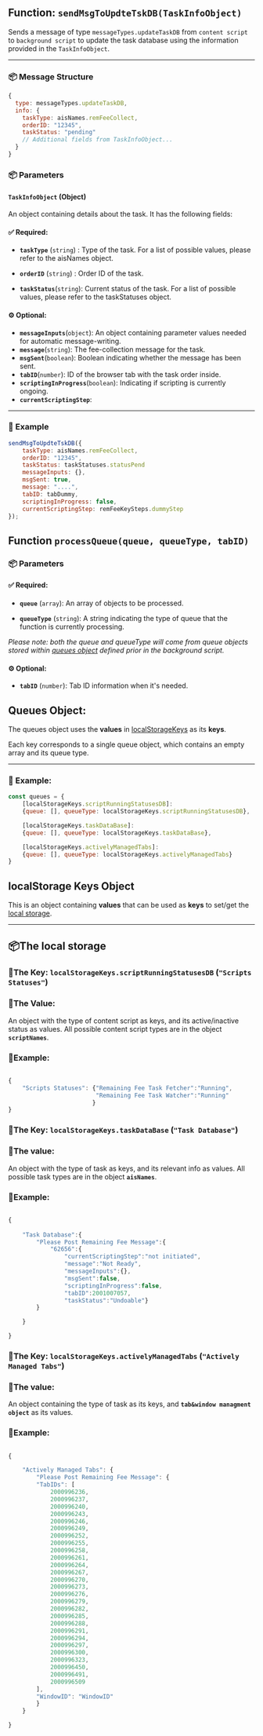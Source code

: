 ## Function: `sendMsgToUpdteTskDB(TaskInfoObject)`

Sends a message of type `messageTypes.updateTaskDB` from `content script` to `background script` to update the task database using the information provided in the `TaskInfoObject`.

---

### 📦 Message Structure

```javascript
{
  type: messageTypes.updateTaskDB,  
  info: {                           
    taskType: aisNames.remFeeCollect,
    orderID: "12345",
    taskStatus: "pending"
    // Additional fields from TaskInfoObject...
  }
}
```

### 📦 Parameters

#### `TaskInfoObject` (Object)

An object containing details about the task. It has the following fields:

#### ✅ Required:

- **`taskType`** (`string`) : Type of the task. For a list of possible values, please refer to the aisNames object. 

- **`orderID`** (`string`) : Order ID of the task.

- **`taskStatus`**(`string`): Current status of the task. For a list of possible values, please refer to the taskStatuses object. 


#### ⚙️ Optional:

- **`messageInputs`**(`object`): An object containing parameter values needed for automatic message-writing.
- **`message`**(`string`): The fee-collection message for the task. 
- **`msgSent`**(`boolean`): Boolean indicating whether the message has been sent.
- **`tabID`**(`number`): ID of the browser tab with the task order inside.
- **`scriptingInProgress`**(`boolean`): Indicating if scripting is currently ongoing.
- **`currentScriptingStep`**: 

---

### 📌 Example

```javascript
sendMsgToUpdteTskDB({
    taskType: aisNames.remFeeCollect, 
    orderID: "12345",
    taskStatus: taskStatuses.statusPend 
    messageInputs: {}, 
    msgSent: true, 
    message: "....", 
    tabID: tabDummy, 
    scriptingInProgress: false, 
    currentScriptingStep: remFeeKeySteps.dummyStep
});
```

## Function `processQueue(queue, queueType, tabID)`

### 📦 Parameters

#### ✅ Required:

- **`queue`** (`array`): An array of objects to be processed.

- **`queueType`** (`string`): A string indicating the type of queue that the function is currently processing. 

*Please note: both the queue and queueType will come from queue objects stored within [queues object](#queues-object) defined prior in the background script.*

#### ⚙️ Optional:

- **`tabID`** (`number`): Tab ID information when it's needed. 

## Queues Object:

The queues object uses the **values** in [localStorageKeys](#localstorage-keys-object) as its **keys**. 

Each key corresponds to a single queue object, which contains an empty array and its queue type. 

---

### 📌 Example:

```javascript
const queues = {
    [localStorageKeys.scriptRunningStatusesDB]: 
    {queue: [], queueType: localStorageKeys.scriptRunningStatusesDB},

    [localStorageKeys.taskDataBase]: 
    {queue: [], queueType: localStorageKeys.taskDataBase},

    [localStorageKeys.activelyManagedTabs]: 
    {queue: [], queueType: localStorageKeys.activelyManagedTabs}
}
```


## localStorage Keys Object

This is an object containing **values** that can be used as **keys** to set/get the [local storage](#the-local-storage).



---

## 📦The local storage

### 🔑The Key: **`localStorageKeys.scriptRunningStatusesDB`** (**`"Scripts Statuses"`**)

### 📄The Value:

An object with the type of content script as keys, and its active/inactive status as values. All possible content script types are in the object **`scriptNames`**.

### 📌Example:

```javascript

{
    "Scripts Statuses": {"Remaining Fee Task Fetcher":"Running",
                         "Remaining Fee Task Watcher":"Running"
                        }
}

```



### 🔑The Key: **`localStorageKeys.taskDataBase`** (**`"Task Database"`**)

### 📄The value:

An object with the type of task as keys, and its relevant info as values. All possible task types are in the object **`aisNames`**.

### 📌Example:

```javascript

{
    
    "Task Database":{
        "Please Post Remaining Fee Message":{
            "62656":{
                "currentScriptingStep":"not initiated",
                "message":"Not Ready",
                "messageInputs":{},
                "msgSent":false,
                "scriptingInProgress":false,
                "tabID":2001007057,
                "taskStatus":"Undoable"}
        }

    }

}

```

### 🔑The Key: **`localStorageKeys.activelyManagedTabs`** (**`"Actively Managed Tabs"`**)

### 📄The value: 

An object containing the type of task as its keys, and **`tab&window managment object`** as its values. 

### 📌Example:

```javascript

{

    "Actively Managed Tabs": {
        "Please Post Remaining Fee Message": {
        "TabIDs": [
            2000996236,
            2000996237,
            2000996240,
            2000996243,
            2000996246,
            2000996249,
            2000996252,
            2000996255,
            2000996258,
            2000996261,
            2000996264,
            2000996267,
            2000996270,
            2000996273,
            2000996276,
            2000996279,
            2000996282,
            2000996285,
            2000996288,
            2000996291,
            2000996294,
            2000996297,
            2000996300,
            2000996323,
            2000996450,
            2000996491,
            2000996509
        ],
        "WindowID": "WindowID"
        }
    }

}

```





